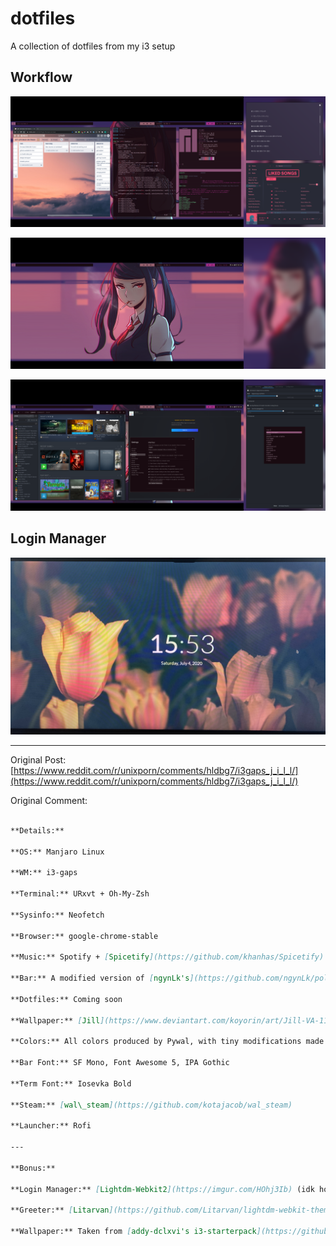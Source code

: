 # dotfiles

A collection of dotfiles from my i3 setup

## Workflow

![1](screenshots/1.png)

![1](screenshots/2.png)

![1](screenshots/3.png)

## Login Manager

![Login](screenshots/4.jpg)

---

Original Post: [https://www.reddit.com/r/unixporn/comments/hldbg7/i3gaps_j_i_l_l/](https://www.reddit.com/r/unixporn/comments/hldbg7/i3gaps_j_i_l_l/)

Original Comment:

```markdown

**Details:**

**OS:** Manjaro Linux

**WM:** i3-gaps

**Terminal:** URxvt + Oh-My-Zsh

**Sysinfo:** Neofetch

**Browser:** google-chrome-stable

**Music:** Spotify + [Spicetify](https://github.com/khanhas/Spicetify) ([Lacelove theme](https://github.com/morpheusthewhite/spicetify-themes)), Musixmatch

**Bar:** A modified version of [ngynLk's](https://github.com/ngynLk/polybar-themes) (check them out! Their themes are insanely good) blocks theme + [polybar-spotify-controls](https://github.com/dietervanhoof/polybar-spotify-controls)

**Dotfiles:** Coming soon

**Wallpaper:** [Jill](https://www.deviantart.com/koyorin/art/Jill-VA-11-Hall-A-641105485) by [koyorin](https://www.pixiv.net/en/users/12576068), I found the extended version [here](https://www.wallpaperflare.com/korarlin-anime-character-black-haired-female-anime-character-wallpaper-hqp)

**Colors:** All colors produced by Pywal, with tiny modifications made in .Xresources

**Bar Font:** SF Mono, Font Awesome 5, IPA Gothic

**Term Font:** Iosevka Bold

**Steam:** [wal\_steam](https://github.com/kotajacob/wal_steam)

**Launcher:** Rofi

---

**Bonus:**

**Login Manager:** [Lightdm-Webkit2](https://imgur.com/HOhj3Ib) (idk how to take screenshots of login manager lol)

**Greeter:** [Litarvan](https://github.com/Litarvan/lightdm-webkit-theme-litarvan)

**Wallpaper:** Taken from [addy-dclxvi's i3-starterpack](https://github.com/addy-dclxvi/i3-starterpack)
```

